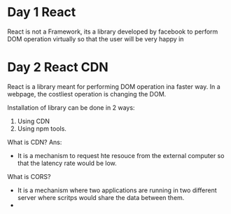 # Day 1 React
React is not a Framework, its a library developed by facebook to perform DOM operation virtually so that the user will be very happy in


# Day 2 React CDN

React is a library meant for performing DOM operation ina  faster way.
In a webpage, the costliest operation is changing the DOM.

Installation of library can be done in 2 ways:
1. Using CDN
2. Using npm tools.

What is CDN?
Ans: 
* It is a mechanism to request hte resouce from the external computer so that the latency rate would be low.

What is CORS?
* It is a mechanism where two applications are running in two different server where scritps would share the data between them.
*  
